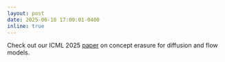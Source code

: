 ```yaml
---
layout: post
date: 2025-06-10 17:00:01-0400
inline: true
---
```


Check out our ICML 2025 [paper](https://arxiv.org/abs/2507.13386) on concept erasure for diffusion and flow models. 
